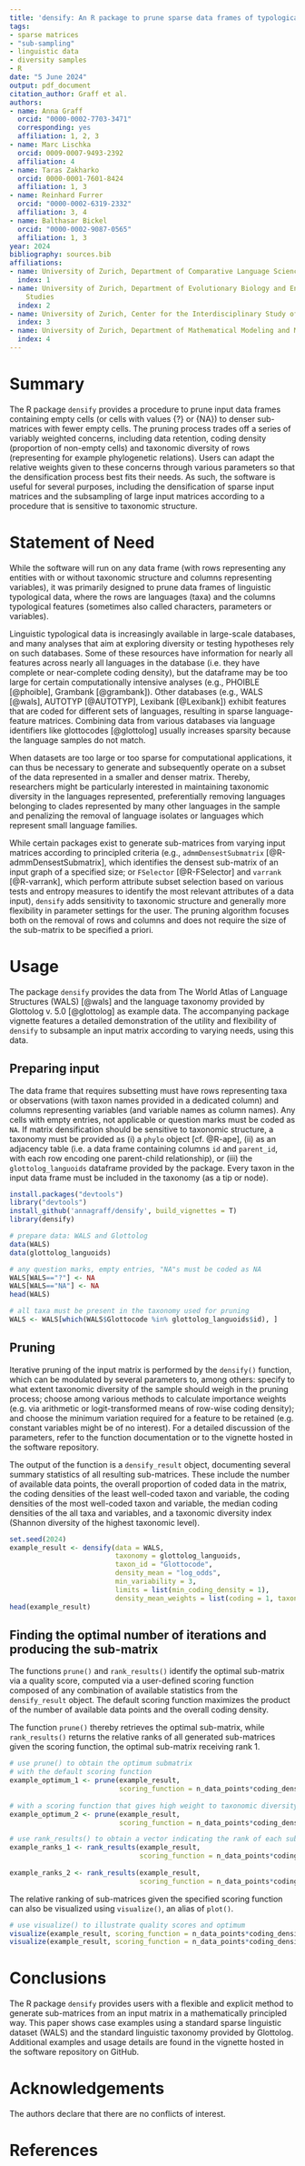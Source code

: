 ```yaml
---
title: 'densify: An R package to prune sparse data frames of typological linguistic data'
tags:
- sparse matrices
- "sub-sampling"
- linguistic data
- diversity samples
- R
date: "5 June 2024"
output: pdf_document
citation_author: Graff et al.
authors:
- name: Anna Graff
  orcid: "0000-0002-7703-3471"
  corresponding: yes
  affiliation: 1, 2, 3
- name: Marc Lischka
  orcid: 0009-0007-9493-2392
  affiliation: 4
- name: Taras Zakharko
  orcid: 0000-0001-7601-8424
  affiliation: 1, 3
- name: Reinhard Furrer
  orcid: "0000-0002-6319-2332"
  affiliation: 3, 4
- name: Balthasar Bickel
  orcid: "0000-0002-9087-0565"
  affiliation: 1, 3
year: 2024
bibliography: sources.bib
affiliations:
- name: University of Zurich, Department of Comparative Language Science
  index: 1
- name: University of Zurich, Department of Evolutionary Biology and Environmental
    Studies
  index: 2
- name: University of Zurich, Center for the Interdisciplinary Study of Language Evolution
  index: 3
- name: University of Zurich, Department of Mathematical Modeling and Machine Learning
  index: 4
---
```


# Summary

The R package `densify` provides a procedure to prune input data frames containing empty cells (or cells with values {?} or {NA}) to denser sub-matrices with fewer empty cells. The pruning process trades off a series of variably weighted concerns, including data retention, coding density (proportion of non-empty cells) and taxonomic diversity of rows (representing for example phylogenetic relations). Users can adapt the relative weights given to these concerns through various parameters so that the densification process best fits their needs. As such, the software is useful for several purposes, including the densification of sparse input matrices and the subsampling of large input matrices according to a procedure that is sensitive to taxonomic structure.

# Statement of Need

While the software will run on any data frame (with rows representing any entities with or without taxonomic structure and columns representing variables), it was primarily designed to prune data frames of linguistic typological data, where the rows are languages (taxa) and the columns typological features (sometimes also called characters, parameters or variables).

Linguistic typological data is increasingly available in large-scale databases, and many analyses that aim at exploring diversity or testing hypotheses rely on such databases. Some of these resources have information for nearly all features across nearly all languages in the database (i.e. they have complete or near-complete coding density), but the dataframe may be too large for certain computationally intensive analyses (e.g., PHOIBLE [@phoible], Grambank [@grambank]). Other databases (e.g., WALS [@wals], AUTOTYP [@AUTOTYP], Lexibank [@Lexibank]) exhibit features that are coded for different sets of languages, resulting in sparse language-feature matrices. Combining data from various databases via language identifiers like glottocodes [@glottolog] usually increases sparsity because the language samples do not match. 

When datasets are too large or too sparse for computational applications, it can thus be necessary to generate and subsequently operate on a subset of the data represented in a smaller and denser matrix. Thereby, researchers might be particularly interested in maintaining taxonomic diversity in the languages represented, preferentially removing languages belonging to clades represented by many other languages in the sample and penalizing the removal of language isolates or languages which represent small language families.

While certain packages exist to generate sub-matrices from varying input matrices according to principled criteria (e.g., `admmDensestSubmatrix` [@R-admmDensestSubmatrix], which identifies the densest sub-matrix of an input graph of a specified size; or `FSelector` [@R-FSelector] and `varrank` [@R-varrank], which perform attribute subset selection based on various tests and entropy measures to identify the most relevant attributes of a data input), `densify` adds sensitivity to taxonomic structure and generally more flexibility in parameter settings for the user. The pruning algorithm focuses both on the removal of rows and columns and does not require the size of the sub-matrix to be specified a priori.

# Usage

The package `densify` provides the data from The World Atlas of Language Structures (WALS) [@wals] and the language taxonomy provided by Glottolog v. 5.0 [@glottolog] as example data. The accompanying package vignette features a detailed demonstration of the utility and flexibility of `densify` to subsample an input matrix according to varying needs, using this data.

## Preparing input

The data frame that requires subsetting must have rows representing taxa or observations (with taxon names provided in a dedicated column) and columns representing variables (and variable names as column names). Any cells with empty entries, not applicable or question marks must be coded as `NA`. If matrix densification should be sensitive to taxonomic structure, a taxonomy must be provided as (i) a `phylo` object [cf. @R-ape], (ii) as an adjacency table (i.e. a data frame containing columns `id` and `parent_id`, with each row encoding one parent-child relationship), or (iii) the `glottolog_languoids` dataframe provided by the package. Every taxon in the input data frame must be included in the taxonomy (as a tip or node). 

``` r
install.packages("devtools")
library("devtools")
install_github('annagraff/densify', build_vignettes = T)
library(densify)

# prepare data: WALS and Glottolog
data(WALS)
data(glottolog_languoids)

# any question marks, empty entries, "NA"s must be coded as NA
WALS[WALS=="?"] <- NA
WALS[WALS=="NA"] <- NA
head(WALS)

# all taxa must be present in the taxonomy used for pruning
WALS <- WALS[which(WALS$Glottocode %in% glottolog_languoids$id), ]
```

## Pruning

Iterative pruning of the input matrix is performed by the `densify()` function, which can be modulated by several parameters to, among others: specify to what extent taxonomic diversity of the sample should weigh in the pruning process; choose among various methods to calculate importance weights (e.g. via arithmetic or logit-transformed means of row-wise coding density); and choose the minimum variation required for a feature to be retained (e.g. constant variables might be of no interest). For a detailed discussion of the parameters, refer to the function documentation or to the vignette hosted in the software repository.

The output of the function is a `densify_result` object, documenting several summary statistics of all resulting sub-matrices. These include the number of available data points, the overall proportion of coded data in the matrix, the coding densities of the least well-coded taxon and variable, the coding densities of the most well-coded taxon and variable, the median coding densities of the all taxa and variables, and a taxonomic diversity index (Shannon diversity of the highest taxonomic level).

``` r
set.seed(2024)
example_result <- densify(data = WALS, 
                          taxonomy = glottolog_languoids, 
                          taxon_id = "Glottocode", 
                          density_mean = "log_odds", 
                          min_variability = 3,
                          limits = list(min_coding_density = 1),
                          density_mean_weights = list(coding = 1, taxonomy = 1))
head(example_result)
```
## Finding the optimal number of iterations and producing the sub-matrix

The functions `prune()` and `rank_results()` identify the optimal sub-matrix via a quality score, computed via a user-defined scoring function composed of any combination of available statistics from the `densify_result` object. The default scoring function maximizes the product of the number of available data points and the overall coding density.

The function `prune()` thereby retrieves the optimal sub-matrix, while `rank_results()` returns the relative ranks of all generated sub-matrices given the scoring function, the optimal sub-matrix receiving rank 1.

``` r
# use prune() to obtain the optimum submatrix
# with the default scoring function
example_optimum_1 <- prune(example_result, 
                           scoring_function = n_data_points*coding_density)
                           
# with a scoring function that gives high weight to taxonomic diversity:
example_optimum_2 <- prune(example_result, 
                           scoring_function = n_data_points*coding_density*taxonomic_index^3)

# use rank_results() to obtain a vector indicating the rank of each sub-matrix
example_ranks_1 <- rank_results(example_result, 
                                scoring_function = n_data_points*coding_density)
                                
example_ranks_2 <- rank_results(example_result, 
                                scoring_function = n_data_points*coding_density*taxonomic_index^3)
```

The relative ranking of sub-matrices given the specified scoring function can also be visualized using `visualize()`, an alias of `plot()`.

``` r
# use visualize() to illustrate quality scores and optimum 
visualize(example_result, scoring_function = n_data_points*coding_density)
visualize(example_result, scoring_function = n_data_points*coding_density*taxonomic_index^3)
```

# Conclusions

The R package `densify` provides users with a flexible and explicit method to generate sub-matrices from an input matrix in a mathematically principled way. This paper shows case examples using a standard sparse linguistic dataset (WALS) and the standard linguistic taxonomy provided by Glottolog.
Additional examples and usage details are found in the vignette hosted in the software repository on GitHub.

# Acknowledgements

The authors declare that there are no conflicts of interest.

# References
